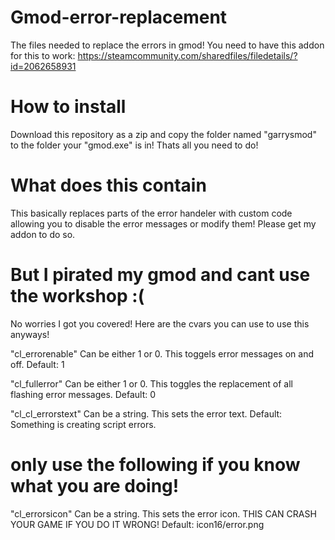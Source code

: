 # Gmod-error-replacement
The files needed to replace the errors in gmod! You need to have this addon for this to work: https://steamcommunity.com/sharedfiles/filedetails/?id=2062658931

# How to install
Download this repository as a zip and copy the folder named "garrysmod" to the folder your "gmod.exe" is in! Thats all you need to do!

# What does this contain
This basically replaces parts of the error handeler with custom code allowing you to disable the error messages or modify them! Please get my addon to do so.

# But I pirated my gmod and cant use the workshop :(
No worries I got you covered! Here are the cvars you can use to use this anyways!

"cl_errorenable" Can be either 1 or 0. This toggels error messages on and off. Default: 1

"cl_fullerror" Can be either 1 or 0. This toggles the replacement of all flashing error messages. Default: 0

"cl_cl_errorstext" Can be a string. This sets the error text. Default: Something is creating script errors.
# only use the following if you know what you are doing!
"cl_errorsicon" Can be a string. This sets the error icon. THIS CAN CRASH YOUR GAME IF YOU DO IT WRONG! Default: icon16/error.png
